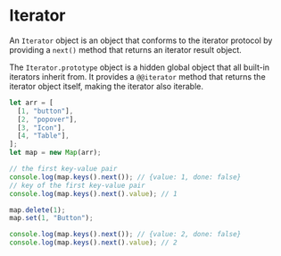 # Iterator

An `Iterator` object is an object that conforms to the iterator protocol by providing a `next()` method that returns an iterator result object.

The `Iterator.prototype` object is a hidden global object that all built-in iterators inherit from. It provides a `@@iterator` method that returns the iterator object itself, making the iterator also iterable.

```js
let arr = [
  [1, "button"],
  [2, "popover"],
  [3, "Icon"],
  [4, "Table"],
];
let map = new Map(arr);

// the first key-value pair
console.log(map.keys().next()); // {value: 1, done: false}
// key of the first key-value pair
console.log(map.keys().next().value); // 1

map.delete(1);
map.set(1, "Button");

console.log(map.keys().next()); // {value: 2, done: false}
console.log(map.keys().next().value); // 2
```
